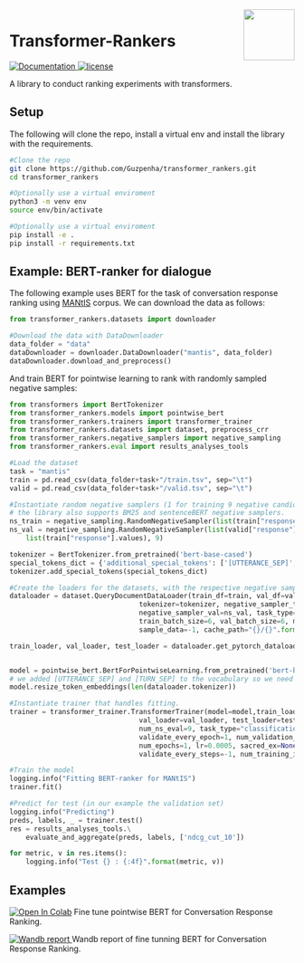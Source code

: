 <img src="https://guzpenha.github.io/transformer_rankers/images/tRankers.png" align="right" height="90px"/>


# Transformer-Rankers
<a href="https://guzpenha.github.io/transformer-rankers-doc/html/index.html">
<img alt="Documentation" src="https://img.shields.io/badge/docs-latest-success.svg">
</a>
<a href="https://github.com/Guzpenha/transformer_rankers/blob/master/LICENSE">
<img alt="license" src="https://img.shields.io/badge/License-MIT-blue.svg">
</a>

A library to conduct ranking experiments with transformers. 


## Setup
The following will clone the repo, install a virtual env and install the library with the requirements.
```bash
#Clone the repo
git clone https://github.com/Guzpenha/transformer_rankers.git
cd transformer_rankers    

#Optionally use a virtual enviroment
python3 -m venv env
source env/bin/activate

#Optionally use a virtual enviroment
pip install -e .
pip install -r requirements.txt
```
## Example: BERT-ranker for dialogue
The following example uses BERT for the task of conversation response ranking using [MANtIS](https://guzpenha.github.io/MANtIS/) corpus. We can download the data as follows:

```python
from transformer_rankers.datasets import downloader

#Download the data with DataDownloader
data_folder = "data"
dataDownloader = downloader.DataDownloader("mantis", data_folder)
dataDownloader.download_and_preprocess()
```
And train BERT for pointwise learning to rank with randomly sampled negative samples:
```python
from transformers import BertTokenizer
from transformer_rankers.models import pointwise_bert
from transformer_rankers.trainers import transformer_trainer
from transformer_rankers.datasets import dataset, preprocess_crr
from transformer_rankers.negative_samplers import negative_sampling 
from transformer_rankers.eval import results_analyses_tools

#Load the dataset
task = "mantis"
train = pd.read_csv(data_folder+task+"/train.tsv", sep="\t")
valid = pd.read_csv(data_folder+task+"/valid.tsv", sep="\t")

#Instantiate random negative samplers (1 for training 9 negative candidates for test)
# the library also supports BM25 and sentenceBERT negative samplers.
ns_train = negative_sampling.RandomNegativeSampler(list(train["response"].values), 1)
ns_val = negative_sampling.RandomNegativeSampler(list(valid["response"].values) + \
    list(train["response"].values), 9)

tokenizer = BertTokenizer.from_pretrained('bert-base-cased')
special_tokens_dict = {'additional_special_tokens': ['[UTTERANCE_SEP]', '[TURN_SEP]'] }
tokenizer.add_special_tokens(special_tokens_dict)

#Create the loaders for the datasets, with the respective negative samplers        
dataloader = dataset.QueryDocumentDataLoader(train_df=train, val_df=valid, test_df=valid,
                                tokenizer=tokenizer, negative_sampler_train=ns_train, 
                                negative_sampler_val=ns_val, task_type='classification', 
                                train_batch_size=6, val_batch_size=6, max_seq_len=512, 
                                sample_data=-1, cache_path="{}/{}".format(data_folder, task))

train_loader, val_loader, test_loader = dataloader.get_pytorch_dataloaders()


model = pointwise_bert.BertForPointwiseLearning.from_pretrained('bert-base-cased')
# we added [UTTERANCE_SEP] and [TURN_SEP] to the vocabulary so we need to resize the token embeddings
model.resize_token_embeddings(len(dataloader.tokenizer)) 

#Instantiate trainer that handles fitting.
trainer = transformer_trainer.TransformerTrainer(model=model,train_loader=train_loader,
                                val_loader=val_loader, test_loader=test_loader, 
                                num_ns_eval=9, task_type="classification", tokenizer=tokenizer,
                                validate_every_epoch=1, num_validation_batches=-1,
                                num_epochs=1, lr=0.0005, sacred_ex=None,
                                validate_every_steps=-1, num_training_instances=-1)

#Train the model
logging.info("Fitting BERT-ranker for MANtIS")
trainer.fit()

#Predict for test (in our example the validation set)
logging.info("Predicting")
preds, labels, _ = trainer.test()
res = results_analyses_tools.\
    evaluate_and_aggregate(preds, labels, ['ndcg_cut_10'])

for metric, v in res.items():
    logging.info("Test {} : {:4f}".format(metric, v))
```

## Examples
[![Open In Colab](https://colab.research.google.com/assets/colab-badge.svg)](https://colab.research.google.com/drive/1wGmaO3emC7Sg-tA7nGehIQ2vjOLN9S5e?usp=sharing) Fine tune pointwise BERT for Conversation Response Ranking.

[![Wandb report](https://img.shields.io/badge/wandb-Open%20report-yellow) ](https://wandb.ai/guz/library-crr-bert-baseline/reports/BERT-ranker-baselines-for-CRR--Vmlldzo0NDcyMzU) Wandb report of fine tunning BERT for Conversation Response Ranking.
